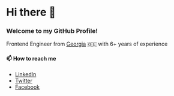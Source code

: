 # Hi there 👋

### Welcome to my GitHub Profile!

Frontend Engineer from [Georgia](https://en.wikipedia.org/wiki/Georgia_(country)) 🇬🇪 with 6+ years of experience

#### 📫 How to reach me

- [LinkedIn](https://www.linkedin.com/in/%E1%83%92%E1%83%98%E1%83%9D%E1%83%A0%E1%83%92%E1%83%98-%E1%83%99%E1%83%90%E1%83%AE%E1%83%9D%E1%83%A8%E1%83%95%E1%83%98%E1%83%9A%E1%83%98/)
- [Twitter](https://twitter.com/giokaxo)
- [Facebook](https://www.facebook.com/giokaxo/)
